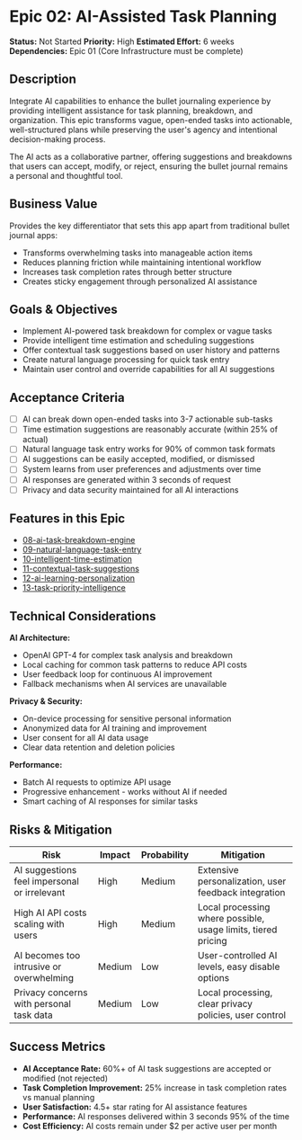 # Epic 02: AI-Assisted Task Planning

**Status:** Not Started
**Priority:** High
**Estimated Effort:** 6 weeks
**Dependencies:** Epic 01 (Core Infrastructure must be complete)

## Description

Integrate AI capabilities to enhance the bullet journaling experience by providing intelligent assistance for task planning, breakdown, and organization. This epic transforms vague, open-ended tasks into actionable, well-structured plans while preserving the user's agency and intentional decision-making process.

The AI acts as a collaborative partner, offering suggestions and breakdowns that users can accept, modify, or reject, ensuring the bullet journal remains a personal and thoughtful tool.

## Business Value

Provides the key differentiator that sets this app apart from traditional bullet journal apps:
- Transforms overwhelming tasks into manageable action items
- Reduces planning friction while maintaining intentional workflow
- Increases task completion rates through better structure
- Creates sticky engagement through personalized AI assistance

## Goals & Objectives

- Implement AI-powered task breakdown for complex or vague tasks
- Provide intelligent time estimation and scheduling suggestions
- Offer contextual task suggestions based on user history and patterns
- Create natural language processing for quick task entry
- Maintain user control and override capabilities for all AI suggestions

## Acceptance Criteria

- [ ] AI can break down open-ended tasks into 3-7 actionable sub-tasks
- [ ] Time estimation suggestions are reasonably accurate (within 25% of actual)
- [ ] Natural language task entry works for 90% of common task formats
- [ ] AI suggestions can be easily accepted, modified, or dismissed
- [ ] System learns from user preferences and adjustments over time
- [ ] AI responses are generated within 3 seconds of request
- [ ] Privacy and data security maintained for all AI interactions

## Features in this Epic

- [08-ai-task-breakdown-engine](../features/08-ai-task-breakdown-engine.md)
- [09-natural-language-task-entry](../features/09-natural-language-task-entry.md)
- [10-intelligent-time-estimation](../features/10-intelligent-time-estimation.md)
- [11-contextual-task-suggestions](../features/11-contextual-task-suggestions.md)
- [12-ai-learning-personalization](../features/12-ai-learning-personalization.md)
- [13-task-priority-intelligence](../features/13-task-priority-intelligence.md)

## Technical Considerations

**AI Architecture:**
- OpenAI GPT-4 for complex task analysis and breakdown
- Local caching for common task patterns to reduce API costs
- User feedback loop for continuous AI improvement
- Fallback mechanisms when AI services are unavailable

**Privacy & Security:**
- On-device processing for sensitive personal information
- Anonymized data for AI training and improvement
- User consent for all AI data usage
- Clear data retention and deletion policies

**Performance:**
- Batch AI requests to optimize API usage
- Progressive enhancement - works without AI if needed
- Smart caching of AI responses for similar tasks

## Risks & Mitigation

| Risk | Impact | Probability | Mitigation |
|------|--------|-------------|------------|
| AI suggestions feel impersonal or irrelevant | High | Medium | Extensive personalization, user feedback integration |
| High AI API costs scaling with users | High | Medium | Local processing where possible, usage limits, tiered pricing |
| AI becomes too intrusive or overwhelming | Medium | Low | User-controlled AI levels, easy disable options |
| Privacy concerns with personal task data | Medium | Low | Local processing, clear privacy policies, user control |

## Success Metrics

- **AI Acceptance Rate:** 60%+ of AI task suggestions are accepted or modified (not rejected)
- **Task Completion Improvement:** 25% increase in task completion rates vs manual planning
- **User Satisfaction:** 4.5+ star rating for AI assistance features
- **Performance:** AI responses delivered within 3 seconds 95% of the time
- **Cost Efficiency:** AI costs remain under $2 per active user per month